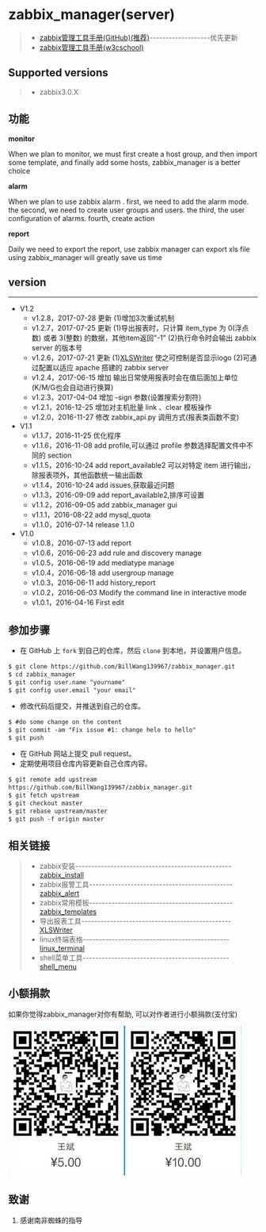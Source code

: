 # zabbix_manager(server)

> * [zabbix管理工具手册(GitHub)(推荐)](https://github.com/BillWang139967/zabbix_manager/wiki)-------------------优先更新
> * [zabbix管理工具手册(w3cschool)](http://www.w3cschool.cn/zabbix_manager/)

## Supported versions
> * zabbix3.0.X

## 功能

**monitor**

When we plan to monitor, we must first create a host group, and then import some template, and finally add some hosts, zabbix_manager is a better choice

**alarm**

When we plan to use zabbix alarm . 
first, we need to add the alarm mode. 
the second, we need to create user groups and users.
the third, the user configuration of alarms. 
fourth, create action

**report**

Daily we need to export the report, use zabbix manager can export xls file using zabbix_manager will greatly save us time

## version
----
* V1.2
    * v1.2.8，2017-07-28 更新 (1)增加3次重试机制
    * v1.2.7，2017-07-25 更新 (1)导出报表时，只计算 item_type 为 0(浮点数) 或者 3(整数) 的数据，其他item返回"-1" (2)执行命令时会输出 zabbix server 的版本号
    * v1.2.6，2017-07-21 更新 (1)[XLSWriter](https://github.com/BillWang139967/XLSWriter) 使之可控制是否显示logo (2)可通过配置以适应 apache 搭建的 zabbix server
    * v1.2.4，2017-06-15 增加 输出日常使用报表时会在值后面加上单位(K/M/G也会自动进行换算)
    * v1.2.3，2017-04-04 增加 -sign 参数(设置搜索分割符)
    * v1.2.1，2016-12-25 增加对主机批量 link 、clear 模板操作
    * v1.2.0，2016-11-27 修改 zabbix_api.py 调用方式(报表类函数不变)
* V1.1
    * v1.1.7，2016-11-25 优化程序
    * v1.1.6，2016-11-08 add profile,可以通过 profile 参数选择配置文件中不同的 section
    * v1.1.5，2016-10-24 add report_available2 可以对特定 item 进行输出，除报表项外，其他函数统一输出函数
    * v1.1.4，2016-10-24 add issues,获取最近问题
    * v1.1.3，2016-09-09 add report_available2,排序可设置
    * v1.1.2，2016-09-05 add zabbix_manager gui
    * v1.1.1，2016-08-22 add mysql_quota
    * v1.1.0，2016-07-14 release 1.1.0
* V1.0
    * v1.0.8，2016-07-13 add report
    * v1.0.6，2016-06-23 add rule and discovery manage
    * v1.0.5，2016-06-19 add mediatype manage
    * v1.0.4，2016-06-18 add usergroup manage
    * v1.0.3，2016-06-11 add history_report
    * v1.0.2，2016-06-03 Modify the command line in interactive mode
    * v1.0.1，2016-04-16 First edit

## 参加步骤

* 在 GitHub 上 `fork` 到自己的仓库，然后 `clone` 到本地，并设置用户信息。
```
$ git clone https://github.com/BillWang139967/zabbix_manager.git
$ cd zabbix_manager
$ git config user.name "yourname"
$ git config user.email "your email"
```
* 修改代码后提交，并推送到自己的仓库。
```
$ #do some change on the content
$ git commit -am "Fix issue #1: change helo to hello"
$ git push
```
* 在 GitHub 网站上提交 pull request。
* 定期使用项目仓库内容更新自己仓库内容。
```
$ git remote add upstream https://github.com/BillWang139967/zabbix_manager.git
$ git fetch upstream
$ git checkout master
$ git rebase upstream/master
$ git push -f origin master
```
## 相关链接

> * zabbix安装-------------------------------------------------[zabbix_install](https://github.com/BillWang139967/zabbix_install)
> * zabbix报警工具---------------------------------------------[zabbix_alert](https://github.com/BillWang139967/zabbix_alert)
> * zabbix常用模板---------------------------------------------[zabbix_templates](https://github.com/BillWang139967/zabbix_templates)
> * 导出报表工具-----------------------------------------------[XLSWriter](https://github.com/BillWang139967/XLSWriter)
> * linux终端表格----------------------------------------------[linux_terminal](https://github.com/BillWang139967/linux_terminal)
> * shell菜单工具----------------------------------------------[shell_menu](https://github.com/BillWang139967/shell_menu)

## 小额捐款

如果你觉得zabbix_manager对你有帮助, 可以对作者进行小额捐款(支付宝)

![Screenshot](images/5.jpg)

## 致谢

1. 感谢南非蜘蛛的指导
